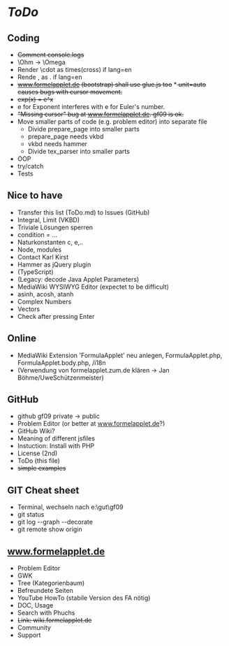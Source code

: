 # *ToDo* #

## Coding
* <del>Comment console.logs</del>
* \Ohm -> \Omega
* Render \cdot as times(cross) if lang=en
* Rende , as . if lang=en
* <del>www.formelapplet.de (bootstrap) shall use glue.js too</del>
*<del> unit=auto causes bugs with cursor movement.</del>
* <del>exp(x) = e^x</del>
* e for Exponent interferes with e for Euler's number.
* <del>"Missing cursor" bug at www.formelapplet.de. gf09 is ok.</del>
* Move smaller parts of code (e.g. problem editor) into separate file
    + Divide prepare_page into smaller parts
    * prepare_page needs vkbd
    * vkbd needs hammer
    * Divide tex_parser into smaller parts
* OOP
* try/catch
* Tests

## Nice to have
* Transfer this list (ToDo.md) to Issues (GitHub)
* Integral, Limit (VKBD)
* Triviale Lösungen sperren
* condition = ...
* Naturkonstanten c, e,..
* Node, modules
* Contact Karl Kirst
* Hammer as jQuery plugin
* (TypeScript)
* (Legacy: decode Java Applet Parameters)
* MediaWiki WYSIWYG Editor (expectet to be difficult)
* asinh, acosh, atanh
* Complex Numbers
* Vectors
* Check after pressing Enter
## Online
* MediaWiki Extension 'FormulaApplet' neu anlegen, FormulaApplet.php, FormulaApplet.body.php, /i18n
* (Verwendung von formelapplet.zum.de klären -> Jan Böhme/UweSchützenmeister)
## GitHub
* github gf09 private -> public
* Problem Editor (or better at www.formelapplet.de?)
* GitHub Wiki?
* Meaning of different jsfiles
* Instuction: Install with PHP
* License (2nd)
* ToDo (this file)
* <del>simple examples</del>
## GIT Cheat sheet
* Terminal, wechseln nach e:\gut\gf09
* git status
* git log --graph --decorate
* git remote show origin

## www.formelapplet.de
* Problem Editor
* GWK
* Tree (Kategorienbaum)
* Befreundete Seiten
* YouTube HowTo (stabile Version des FA nötig)
* DOC, Usage
* Search with Phuchs
* <del>Link: wiki.formelapplet.de</del>
* Community 
* Support
   
